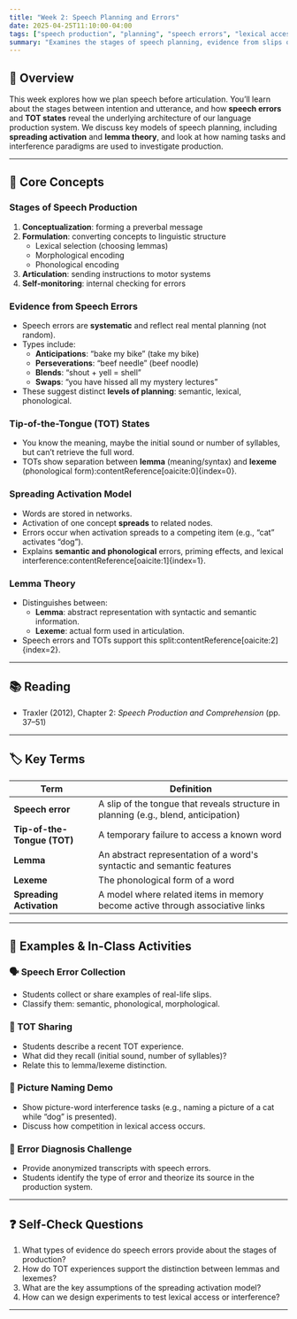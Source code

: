 ```yaml
---
title: "Week 2: Speech Planning and Errors"
date: 2025-04-25T11:10:00-04:00
tags: ["speech production", "planning", "speech errors", "lexical access"]
summary: "Examines the stages of speech planning, evidence from slips of the tongue, and models like spreading activation and lemma theory."
---
```


## 📘 Overview

This week explores how we plan speech before articulation. You’ll learn about the stages between intention and utterance, and how **speech errors** and **TOT states** reveal the underlying architecture of our language production system. We discuss key models of speech planning, including **spreading activation** and **lemma theory**, and look at how naming tasks and interference paradigms are used to investigate production.

---

## 🧠 Core Concepts

### Stages of Speech Production

1. **Conceptualization**: forming a preverbal message
2. **Formulation**: converting concepts to linguistic structure
   - Lexical selection (choosing lemmas)
   - Morphological encoding
   - Phonological encoding
3. **Articulation**: sending instructions to motor systems
4. **Self-monitoring**: internal checking for errors

### Evidence from Speech Errors

- Speech errors are **systematic** and reflect real mental planning (not random).
- Types include:
  - **Anticipations**: “bake my bike” (take my bike)
  - **Perseverations**: “beef needle” (beef noodle)
  - **Blends**: “shout + yell = shell”
  - **Swaps**: “you have hissed all my mystery lectures”
- These suggest distinct **levels of planning**: semantic, lexical, phonological.

### Tip-of-the-Tongue (TOT) States

- You know the meaning, maybe the initial sound or number of syllables, but can’t retrieve the full word.
- TOTs show separation between **lemma** (meaning/syntax) and **lexeme** (phonological form):contentReference[oaicite:0]{index=0}.

### Spreading Activation Model

- Words are stored in networks.
- Activation of one concept **spreads** to related nodes.
- Errors occur when activation spreads to a competing item (e.g., “cat” activates “dog”).
- Explains **semantic and phonological** errors, priming effects, and lexical interference:contentReference[oaicite:1]{index=1}.

### Lemma Theory

- Distinguishes between:
  - **Lemma**: abstract representation with syntactic and semantic information.
  - **Lexeme**: actual form used in articulation.
- Speech errors and TOTs support this split:contentReference[oaicite:2]{index=2}.

---

## 📚 Reading

- Traxler (2012), Chapter 2: *Speech Production and Comprehension* (pp. 37–51)

---

## 🏷️ Key Terms

| Term | Definition |
|------|------------|
| **Speech error** | A slip of the tongue that reveals structure in planning (e.g., blend, anticipation) |
| **Tip-of-the-Tongue (TOT)** | A temporary failure to access a known word |
| **Lemma** | An abstract representation of a word's syntactic and semantic features |
| **Lexeme** | The phonological form of a word |
| **Spreading Activation** | A model where related items in memory become active through associative links |

---

## 🧪 Examples & In-Class Activities

### 🗣️ Speech Error Collection

- Students collect or share examples of real-life slips.
- Classify them: semantic, phonological, morphological.

### 💬 TOT Sharing

- Students describe a recent TOT experience.
- What did they recall (initial sound, number of syllables)?
- Relate this to lemma/lexeme distinction.

### 🎨 Picture Naming Demo

- Show picture-word interference tasks (e.g., naming a picture of a cat while “dog” is presented).
- Discuss how competition in lexical access occurs.

### 🧪 Error Diagnosis Challenge

- Provide anonymized transcripts with speech errors.
- Students identify the type of error and theorize its source in the production system.

---

## ❓ Self-Check Questions

1. What types of evidence do speech errors provide about the stages of production?
2. How do TOT experiences support the distinction between lemmas and lexemes?
3. What are the key assumptions of the spreading activation model?
4. How can we design experiments to test lexical access or interference?

---




<!-- 

## 🧠 Chapter 2 Lecture Notes: Origins of Human Language

Where did language come from? Was it a sudden evolutionary leap or the gradual outcome of cognitive and social changes? In this chapter, we explore major theories about the biological and cultural origins of human language and the factors that set it apart from other species’ communication systems.

---

## 📘 Core Topics & Concepts

### 1. Why Study Language Origins?

* Understanding language origins helps explain *why* language is the way it is.
* The origins of language remain speculative but are informed by data from archaeology, anthropology, genetics, and neuroscience.

> 🧩 **In class**: We’ll reflect on why language origin studies are challenging and what kinds of evidence count.

---

### 2. Biological Foundations of Language

#### Neurological Basis

* **Broca’s area**: associated with speech production
* **Wernicke’s area**: involved in comprehension
* Language relies on *distributed* brain systems, not a single “language center.”

#### Genetic Basis

* **FOXP2 gene**: linked to language development
* Mutations in FOXP2 can result in deficits in speech and grammar

> 🔍 **Research Spotlight**: FOXP2 mutations in the KE family revealed strong genetic influence on articulation and grammar, but not on general intelligence.

#### Anatomical Evidence

* **Vocal tract**: Human vocal tract shape supports a wide range of speech sounds
* **Larynx position**: Lower in humans than in apes, allowing complex vocal articulation

> 🧠 **In class**: We’ll review diagrams comparing vocal tract anatomy in humans and chimpanzees.

---

### 3. Evolutionary Hypotheses

#### Continuity vs. Discontinuity

* **Continuity hypothesis**: Language evolved gradually from pre-linguistic communication systems
* **Discontinuity hypothesis**: Language is a qualitatively different capacity that appeared suddenly

#### Gesture-First Hypothesis

* Language may have started as a **gestural** system before becoming vocal
* Supported by evidence from sign languages and mirror neurons

> 🖐️ **Cross-modal Evidence**: Sign languages have all the properties of spoken language (syntax, recursion, productivity)

#### Social and Cognitive Factors

* The rise of **symbolic thought**, **group cooperation**, and **theory of mind** likely played a role
* Language evolution may be tied to **cultural transmission** and **shared intentionality**

> 🧪 **In class**: We’ll evaluate which evidence supports each hypothesis and what open questions remain.

---

### 4. What Makes Human Language Unique?

| Feature               | Human Language                    | Animal Communication   |
| --------------------- | --------------------------------- | ---------------------- |
| Syntax                | Present (recursive, hierarchical) | Absent or very limited |
| Displacement          | Yes                               | Rare or absent         |
| Cultural Transmission | Strong                            | Weak to moderate       |
| Productivity          | Infinite                          | Finite                 |
| Symbolic Use          | Arbitrary symbols                 | Often iconic or fixed  |

> 🎬 **In class**: We’ll revisit animal studies (Kanzi, vervet monkeys) and assess whether they show true linguistic capacity.

---

## 🔁 Summary Table

| Concept                  | Description                                 | Example                       |
| ------------------------ | ------------------------------------------- | ----------------------------- |
| FOXP2 Gene               | Genetic basis for language learning         | KE family language impairment |
| Vocal Tract              | Allows diverse speech sounds                | Humans: lower larynx vs. apes |
| Gesture-First Hypothesis | Language began as gestures                  | Mirror neuron evidence        |
| Continuity Hypothesis    | Gradual evolution from non-language systems | Vervet monkey alarm calls     |
| Discontinuity Hypothesis | Language emerged suddenly                   | Language as a cognitive leap  |

---

## 📝 Self-Review Questions

1. What neurological and anatomical structures are important for language?
2. What is the FOXP2 gene, and why is it significant?
3. Describe the difference between the continuity and discontinuity hypotheses.
4. What is the gesture-first hypothesis, and what evidence supports it?
5. How do human and animal communication systems differ?

---

## 📂 In-Class Resources and References

* 🧠 *Brain & Language Regions*: Diagrams of Broca’s and Wernicke’s areas
* 🧬 *KE Family FOXP2 Case*: Summary handout and short article
* 🦷 *Anatomy Comparison*: Human vs. chimpanzee vocal tract sketch
* 📚 *Optional Reading*: Fitch (2010), “The Evolution of Language” in *Cognition*

---

> 📖 Reading: Chapter 2, pp. 22–41 from *Introduction to Psycholinguistics* by Traxler
>
> -->
>
> 




